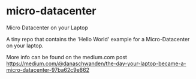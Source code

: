 # micro-datacenter
Micro Datacenter on your Laptop

A tiny repo that contains the 'Hello World' example for a Micro-Datacenter on your laptop.

More info can be found on the medium.com post https://medium.com/@danaschwanden/the-day-your-laptop-became-a-micro-datacenter-97ba62c9e862
